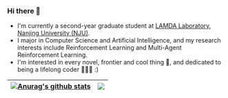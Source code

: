### Hi there 👋

- I'm currently a second-year graduate student at [LAMDA Laboratory](www.lamda.nju.edu.cn), [Nanjing University (NJU)](https://www.nju.edu.cn/main.htm).   
- I major in Computer Science and Artificial Intelligence, and my research interests include Reinforcement Learning and Multi-Agent Reinforcement Learning. 
- I'm interested in every novel, frontier and cool thing 🚀, and dedicated to being a lifelong coder 👨🏻‍💻 :)

<!--
**Cjh327/Cjh327** is a ✨ _special_ ✨ repository because its `README.md` (this file) appears on your GitHub profile.

Here are some ideas to get you started:

- 🔭 I’m currently working on ...
- 🌱 I’m currently learning ...
- 👯 I’m looking to collaborate on ...
- 🤔 I’m looking for help with ...
- 💬 Ask me about ...
- 📫 How to reach me: ...
- 😄 Pronouns: ...
- ⚡ Fun fact: ...
-->


| <a href="https://github.com/anuraghazra/github-readme-stats"><img align="center" src="https://github-readme-stats.vercel.app/api?username=Cjh327&show_icons=true&include_all_commits=true&theme=buefy&hide_border=true" alt="Anurag's github stats" /></a> | <a href="https://github.com/anuraghazra/github-readme-stats"><img align="center" src="https://github-readme-stats.vercel.app/api/top-langs/?username=Cjh327&layout=compact&theme=buefy&hide_border=true" /></a> |
| ------------- | ------------- |



<!-- <details> 
  <summary>💻 GitHub Profile Stats</summary>
  <br/>
    <a href="https://github.com/anuraghazra/github-readme-stats"><img alt="Cjh's Github Stats" src="https://github-readme-stats.vercel.app/api/?username=Cjh327&show_icons=true&count_private=true&theme=default&hide_border=true&bg_color=fff&title_color=00E676&icon_color=00E676" height="192px"/></a>
  <a href="https://github.com/anuraghazra/github-readme-stats"><img alt="Cjh's Top Languages" src="https://github-readme-stats.vercel.app/api/top-langs/?username=Cjh327&langs_count=8&layout=compact&theme=default&hide_border=true&bg_color=fff&title_color=000&icon_color=000&hide=Jupyter%20Notebook" height="192px"/></a>
  <br/>
</details>

<details>
  <summary>⚡ Recent GitHub Activity</summary>
  <br/>
<a href="https://github.com/ashutosh00710/github-readme-activity-graph"><img alt="Cjh's Activity Graph" src="https://activity-graph.herokuapp.com/graph/?username=Cjh327&bg_color=fff&color=000&line=00E676&point=000&hide_border=true" /></a>
</details>
 -->
